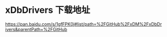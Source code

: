 ﻿
# xDbDrivers 下载地址

https://pan.baidu.com/s/1gfFPK0j#list/path=%2FGitHub%2FxDM%2FxDbDrivers&parentPath=%2FGitHub